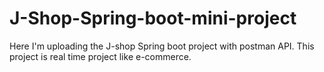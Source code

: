 # J-Shop-Spring-boot-mini-project
Here I'm uploading the J-shop Spring boot project with postman API. This project is real time project like e-commerce.

